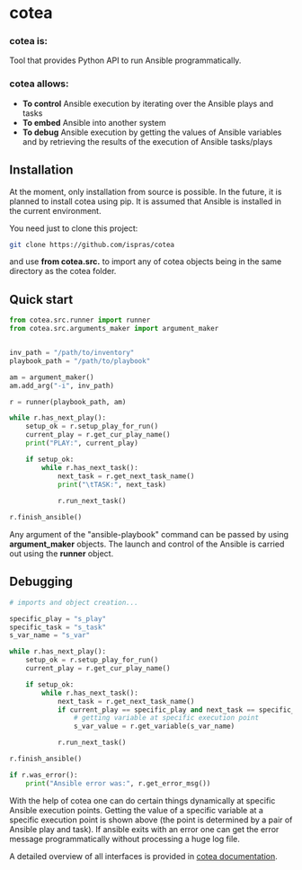 # cotea

### cotea is:
Tool that provides Python API to run Ansible programmatically.

### cotea allows:
- **To control** Ansible execution by iterating over the Ansible plays and tasks
- **To embed** Ansible into another system
- **To debug** Ansible execution by getting the values of Ansible variables and by retrieving the results of the execution of Ansible tasks/plays

## Installation
At the moment, only installation from source is possible. In the future, it is planned to install cotea using pip. 
It is assumed that Ansible is installed in the current environment.

You need just to clone this project:
```bash
git clone https://github.com/ispras/cotea
```
and use **from cotea.src.** to import any of cotea objects being in the same directory as the cotea folder. 

## Quick start
```python
from cotea.src.runner import runner
from cotea.src.arguments_maker import argument_maker


inv_path = "/path/to/inventory"
playbook_path = "/path/to/playbook"

am = argument_maker()
am.add_arg("-i", inv_path)

r = runner(playbook_path, am)

while r.has_next_play():
    setup_ok = r.setup_play_for_run()
    current_play = r.get_cur_play_name()
    print("PLAY:", current_play)

    if setup_ok:
        while r.has_next_task():
            next_task = r.get_next_task_name()
            print("\tTASK:", next_task)
            
            r.run_next_task()

r.finish_ansible()
```
Any argument of the "ansible-playbook" command can be passed by using **argument_maker** objects.
The launch and control of the Ansible is carried out using the **runner** object.

## Debugging 

```python
# imports and object creation...

specific_play = "s_play"
specific_task = "s_task"
s_var_name = "s_var"

while r.has_next_play():
    setup_ok = r.setup_play_for_run()
    current_play = r.get_cur_play_name()

    if setup_ok:
        while r.has_next_task():
            next_task = r.get_next_task_name()
            if current_play == specific_play and next_task == specific_task:
                # getting variable at specific execution point
                s_var_value = r.get_variable(s_var_name)

            r.run_next_task()

r.finish_ansible()

if r.was_error():
    print("Ansible error was:", r.get_error_msg())
```
With the help of cotea one can do certain things dynamically at specific Ansible execution points. Getting the value of a specific variable at a specific execution point is shown above (the point is determined by a pair of Ansible play and task). If ansible exits with an error one can get the error message programmatically without processing a huge log file.

A detailed overview of all interfaces is provided in [cotea documentation](https://github.com/ispras/cotea/blob/main/docs/cotea_docs.md).